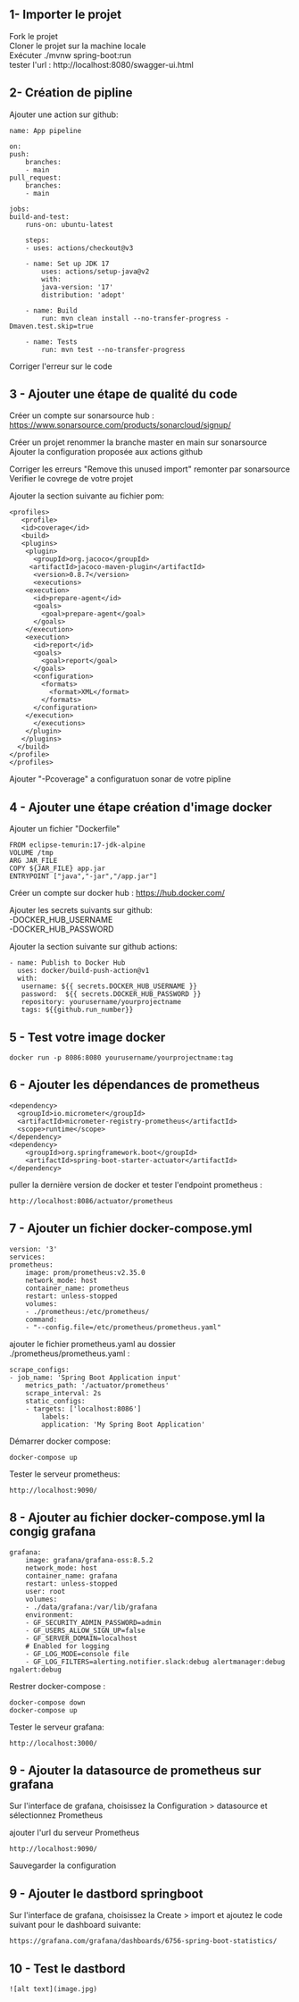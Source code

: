 ## 1- Importer le projet
Fork le projet  
Cloner le projet sur la machine locale  
Exécuter ./mvnw spring-boot:run  
tester l'url : http://localhost:8080/swagger-ui.html

## 2- Création de pipline
Ajouter une action sur github:

    name: App pipeline  

    on:
    push:
        branches:
        - main
    pull_request:
        branches:
        - main

    jobs:
    build-and-test:
        runs-on: ubuntu-latest

        steps:
        - uses: actions/checkout@v3

        - name: Set up JDK 17
            uses: actions/setup-java@v2
            with:
            java-version: '17'
            distribution: 'adopt'

        - name: Build
            run: mvn clean install --no-transfer-progress -Dmaven.test.skip=true

        - name: Tests
            run: mvn test --no-transfer-progress

Corriger l'erreur sur le code

## 3 - Ajouter une étape de qualité du code
Créer un compte sur sonarsource hub : https://www.sonarsource.com/products/sonarcloud/signup/

Créer un projet 
renommer la branche master en main sur sonarsource 
Ajouter la configuration proposée aux actions github

Corriger les erreurs "Remove this unused import" remonter par sonarsource
Verifier le covrege de votre projet

Ajouter la section suivante au fichier pom: 

	<profiles>
	   <profile>
  	   <id>coverage</id>
  	   <build>
	   <plugins>
	    <plugin>
	      <groupId>org.jacoco</groupId>
	     <artifactId>jacoco-maven-plugin</artifactId>
	      <version>0.8.7</version>
	      <executions>
		<execution>
		  <id>prepare-agent</id>
		  <goals>
		    <goal>prepare-agent</goal>
		  </goals>
		</execution>
		<execution>
		  <id>report</id>
		  <goals>
		    <goal>report</goal>
		  </goals>
		  <configuration>
		    <formats>
		      <format>XML</format>
		    </formats>
		  </configuration>
		</execution>
	      </executions>
	    </plugin>
	   </plugins>
	  </build>
	</profile>
    </profiles>

Ajouter "-Pcoverage" a configuratuon sonar de votre pipline

## 4 - Ajouter une étape création d'image docker

Ajouter un fichier "Dockerfile"

    FROM eclipse-temurin:17-jdk-alpine
    VOLUME /tmp
    ARG JAR_FILE
    COPY ${JAR_FILE} app.jar
    ENTRYPOINT ["java","-jar","/app.jar"]

Créer un compte sur docker hub : https://hub.docker.com/  

Ajouter les secrets suivants sur github:  
    -DOCKER_HUB_USERNAME  
    -DOCKER_HUB_PASSWORD    

Ajouter la section suivante sur github actions:

    - name: Publish to Docker Hub
      uses: docker/build-push-action@v1     
      with:       
       username: ${{ secrets.DOCKER_HUB_USERNAME }} 
       password:  ${{ secrets.DOCKER_HUB_PASSWORD }}
       repository: yourusername/yourprojectname       
       tags: ${{github.run_number}}
 ## 5 - Test votre image docker
 	docker run -p 8086:8080 yourusername/yourprojectname:tag


 ## 6 - Ajouter les dépendances de prometheus
    <dependency>
      <groupId>io.micrometer</groupId>
      <artifactId>micrometer-registry-prometheus</artifactId>
      <scope>runtime</scope>
    </dependency>
    <dependency>
        <groupId>org.springframework.boot</groupId>
        <artifactId>spring-boot-starter-actuator</artifactId>
    </dependency>

puller la dernière version de docker et tester l'endpoint prometheus : 

    http://localhost:8086/actuator/prometheus

## 7 - Ajouter un fichier docker-compose.yml

    version: '3'
    services:
    prometheus:
        image: prom/prometheus:v2.35.0
        network_mode: host
        container_name: prometheus
        restart: unless-stopped
        volumes:
        - ./prometheus:/etc/prometheus/
        command:
        - "--config.file=/etc/prometheus/prometheus.yaml"

 
ajouter le fichier prometheus.yaml au dossier ./prometheus/prometheus.yaml :

    scrape_configs:
    - job_name: 'Spring Boot Application input'
        metrics_path: '/actuator/prometheus'
        scrape_interval: 2s
        static_configs:
        - targets: ['localhost:8086']
            labels:
            application: 'My Spring Boot Application'

Démarrer docker compose:

    docker-compose up

Tester le serveur prometheus:

    http://localhost:9090/

## 8 - Ajouter au fichier docker-compose.yml la congig grafana
    grafana:
        image: grafana/grafana-oss:8.5.2
        network_mode: host
        container_name: grafana
        restart: unless-stopped
        user: root
        volumes:
        - ./data/grafana:/var/lib/grafana
        environment:
        - GF_SECURITY_ADMIN_PASSWORD=admin
        - GF_USERS_ALLOW_SIGN_UP=false
        - GF_SERVER_DOMAIN=localhost
        # Enabled for logging
        - GF_LOG_MODE=console file
        - GF_LOG_FILTERS=alerting.notifier.slack:debug alertmanager:debug ngalert:debug

Restrer docker-compose :

    docker-compose down
    docker-compose up

Tester le serveur grafana:

    http://localhost:3000/


## 9 - Ajouter la datasource de prometheus sur grafana

Sur l'interface de grafana, choisissez la Configuration > datasource et sélectionnez Prometheus

ajouter l'url du serveur Prometheus

    http://localhost:9090/

Sauvegarder la configuration

## 9 - Ajouter le dastbord springboot

Sur l'interface de grafana, choisissez la Create > import et ajoutez le code suivant pour le dashboard suivante:

    https://grafana.com/grafana/dashboards/6756-spring-boot-statistics/


## 10 - Test le dastbord

	![alt text](image.jpg)
